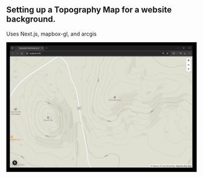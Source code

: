## Setting up a Topography Map for a website background.

Uses Next.js, mapbox-gl, and arcgis

![topography map](/public/TopoMap.jpg)
